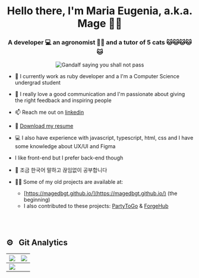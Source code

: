 <h1 align="center">Hello there, I'm Maria Eugenia, a.k.a. Mage 🧙‍✨</h1>
<h3 align="center">A developer 💻 an agronomist 🌱🐄 and a tutor of 5 cats 🐱🐱🐱🐱🐱</h3>

<div align="center">
<img src="https://github.com/magedeungaro/magedeungaro.github.io/blob/60888b796677c64a60937ca7af230a73249f73a5/36Ja.gif" alt="Gandalf saying you shall not pass">
</div>

- 💎 I currently work as ruby developer and a I'm a Computer Science undergrad student

- 💖 I really love a good communication and I'm passionate about giving the right feedback and inspiring people

- 📫 Reach me out on [linkedin](https://www.linkedin.com/in/magedeungaro)

- 📄 [Download my resume](https://drive.google.com/uc?export=download&id=1du6WbddW7d30fE6HtmU6nlsPhHX4RZvL)

- 💻 I also have experience with javascript, typescript, html, css and I have some knowledge about UX/UI and Figma

- I like front-end but I prefer back-end though

- 🎒 조금 한국어 말하고 끊임없이 공부합니다

- 👨‍💻 Some of my old projects are available at:
	- [https://magedbgt.github.io/](https://magedbgt.github.io/) (the beginning)
 	- I also contributed to these projects: [PartyToGo](https://github.com/ThiagoCal/Partytogo) & [ForgeHub](https://github.com/johngvc/forge_hub)

<br><br>
## ⚙️ &nbsp; Git Analytics

<img src="https://github-readme-stats.vercel.app/api?username=magedeungaro&&show_icons=true&count_private=true&theme=github_dark">|<img src="https://github-readme-streak-stats.herokuapp.com/?user=thiagocal&theme=blueberry_duo"/>
|---|---|
<img src="https://github-readme-stats.vercel.app/api/top-langs/?username=magedeungaro&layout=compact&theme=github_dark"/>|


